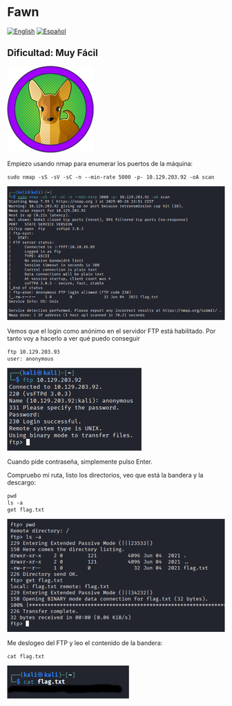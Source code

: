 # Fawn
[![English](https://img.shields.io/badge/English-blue.svg)](README.md) [![Español](https://img.shields.io/badge/Español-green.svg)](README.es.md)

## Dificultad: Muy Fácil

<img src="img/logo.png" alt="Alt Text" width="200">

Empiezo usando nmap para enumerar los puertos de la máquina:

```
sudo nmap -sS -sV -sC -n --min-rate 5000 -p- 10.129.203.92 -oA scan
```

![nmap](img/1.png)

Vemos que el login como anónimo en el servidor FTP está habilitado. Por tanto voy a hacerlo a ver qué puedo conseguir

```
ftp 10.129.203.93
user: anonymous
```

![login FTP](img/2.png)

Cuando pide contraseña, simplemente pulso Enter.

Compruebo mi ruta, listo los directorios, veo que está la bandera y la descargo:

```
pwd
ls -a
get flag.txt
```

![Obtener la Flag](img/3.png)

Me deslogeo del FTP y leo el contenido de la bandera:

```
cat flag.txt
```

![flag](img/4.png)